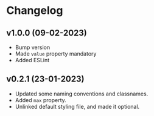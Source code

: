 # Changelog

## v1.0.0 (09-02-2023)

- Bump version
- Made `value` property mandatory
- Added ESLint

## v0.2.1 (23-01-2023)

- Updated some naming conventions and classnames.
- Added `max` property.
- Unlinked default styling file, and made it optional.